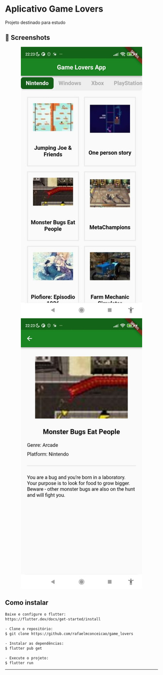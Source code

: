 # Aplicativo Game Lovers
Projeto destinado para estudo 

<h2>📱 Screenshots</h2>

   <p align="center">
      <img src="assets/screenshots/home.jpeg" width="400" alt="Game App Demonstração Home">
      <img src="assets/screenshots/detail.jpeg" width="400" alt="Game App Demonstração Detail">
   </p>


<h2>Como instalar</h2>

   ```
   Baixe e configure o flutter:
   https://flutter.dev/docs/get-started/install

   - Clone o repositório:
   $ git clone https://github.com/rafaelmconceicao/game_lovers

   - Instalar as dependências:
   $ flutter pub get

   - Execute o projeto:
   $ flutter run
   ```

---
